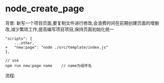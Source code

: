 # node_create_page


背景: 
新写一个项目页面,要复制文件进行修改,会浪费时间在前期创建页面的增删改,减少繁琐工作,提高编写项目项目,保持页面初始化统一

```
"scripts": {
	...other,
+   "new:page": "node ./src/template/index.js"
},

// use 
npm run new:page name    // name为组件名
```
流程:




